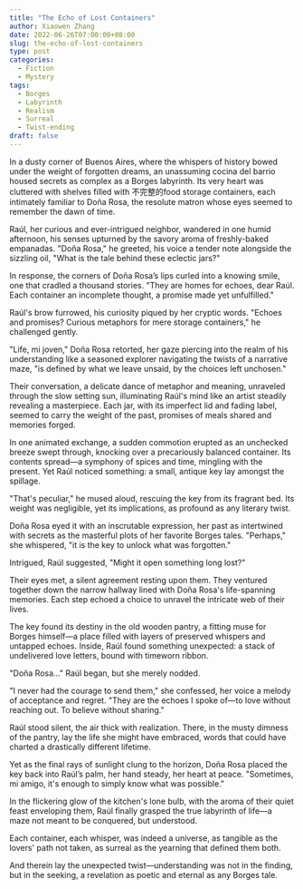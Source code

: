 ```yaml
---
title: "The Echo of Lost Containers"
author: Xiaowen Zhang
date: 2022-06-26T07:00:00+08:00
slug: the-echo-of-lost-containers
type: post
categories:
  - Fiction
  - Mystery
tags:
  - Borges
  - Labyrinth
  - Realism
  - Surreal
  - Twist-ending
draft: false
---
```


In a dusty corner of Buenos Aires, where the whispers of history bowed under the weight of forgotten dreams, an unassuming cocina del barrio housed secrets as complex as a Borges labyrinth. Its very heart was cluttered with shelves filled with 不完整的food storage containers, each intimately familiar to Doña Rosa, the resolute matron whose eyes seemed to remember the dawn of time.

Raúl, her curious and ever-intrigued neighbor, wandered in one humid afternoon, his senses upturned by the savory aroma of freshly-baked empanadas. "Doña Rosa," he greeted, his voice a tender note alongside the sizzling oil, "What is the tale behind these eclectic jars?"

In response, the corners of Doña Rosa’s lips curled into a knowing smile, one that cradled a thousand stories. "They are homes for echoes, dear Raúl. Each container an incomplete thought, a promise made yet unfulfilled."

Raúl's brow furrowed, his curiosity piqued by her cryptic words. "Echoes and promises? Curious metaphors for mere storage containers," he challenged gently.

"Life, mi joven," Doña Rosa retorted, her gaze piercing into the realm of his understanding like a seasoned explorer navigating the twists of a narrative maze, "is defined by what we leave unsaid, by the choices left unchosen."

Their conversation, a delicate dance of metaphor and meaning, unraveled through the slow setting sun, illuminating Raúl's mind like an artist steadily revealing a masterpiece. Each jar, with its imperfect lid and fading label, seemed to carry the weight of the past, promises of meals shared and memories forged.

In one animated exchange, a sudden commotion erupted as an unchecked breeze swept through, knocking over a precariously balanced container. Its contents spread—a symphony of spices and time, mingling with the present. Yet Raúl noticed something: a small, antique key lay amongst the spillage.

"That's peculiar," he mused aloud, rescuing the key from its fragrant bed. Its weight was negligible, yet its implications, as profound as any literary twist.

Doña Rosa eyed it with an inscrutable expression, her past as intertwined with secrets as the masterful plots of her favorite Borges tales. "Perhaps," she whispered, "it is the key to unlock what was forgotten."

Intrigued, Raúl suggested, "Might it open something long lost?"

Their eyes met, a silent agreement resting upon them. They ventured together down the narrow hallway lined with Doña Rosa's life-spanning memories. Each step echoed a choice to unravel the intricate web of their lives.

The key found its destiny in the old wooden pantry, a fitting muse for Borges himself—a place filled with layers of preserved whispers and untapped echoes. Inside, Raúl found something unexpected: a stack of undelivered love letters, bound with timeworn ribbon.

"Doña Rosa..." Raúl began, but she merely nodded.

"I never had the courage to send them," she confessed, her voice a melody of acceptance and regret. "They are the echoes I spoke of—to love without reaching out. To believe without sharing."

Raúl stood silent, the air thick with realization. There, in the musty dimness of the pantry, lay the life she might have embraced, words that could have charted a drastically different lifetime.

Yet as the final rays of sunlight clung to the horizon, Doña Rosa placed the key back into Raúl’s palm, her hand steady, her heart at peace. "Sometimes, mi amigo, it's enough to simply know what was possible."

In the flickering glow of the kitchen's lone bulb, with the aroma of their quiet feast enveloping them, Raúl finally grasped the true labyrinth of life—a maze not meant to be conquered, but understood.

Each container, each whisper, was indeed a universe, as tangible as the lovers' path not taken, as surreal as the yearning that defined them both.

And therein lay the unexpected twist—understanding was not in the finding, but in the seeking, a revelation as poetic and eternal as any Borges tale.